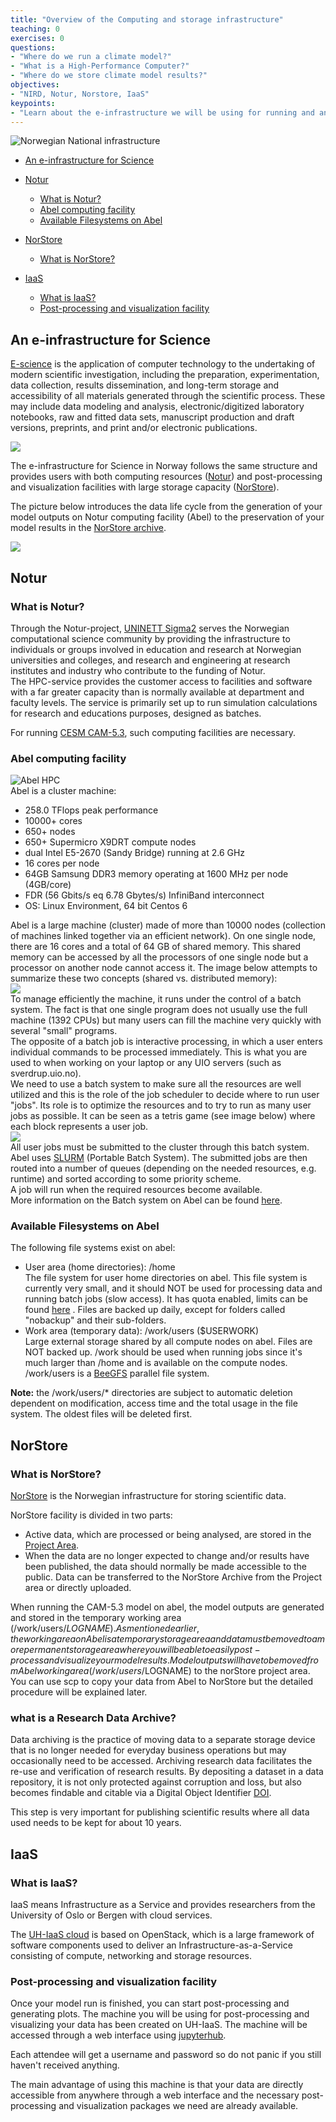```yaml
---
title: "Overview of the Computing and storage infrastructure"
teaching: 0
exercises: 0
questions:
- "Where do we run a climate model?"
- "What is a High-Performance Computer?"
- "Where do we store climate model results?"
objectives:
- "NIRD, Notur, Norstore, IaaS"
keypoints:
- "Learn about the e-infrastructure we will be using for running and analyzing the model"
---
```


<img src="../fig/notur_norstore.jpg" alt="Norwegian National infrastructure">  

*   [An e-infrastructure for Science](#an-e-infrastructure-for-science)
*   [Notur](#notur)
	*   [What is Notur?](#what-is-notur)
	*   [Abel computing facility](#abel-computing-facility)
	*   [Available Filesystems on Abel](#available-filesystems-on-abel)
*   [NorStore](#norstore)
	*   [What is NorStore?](#what-is-norstore)
	
*   [IaaS](#iaas)
	*   [What is IaaS?](#what-is-iaas)
	*   [Post-processing and visualization facility](#post-processing-and-visualization-facility)

## An e-infrastructure for Science

[E-science](https://en.wikipedia.org/wiki/E-Science) is the application of computer technology to the 
undertaking of modern scientific investigation, including the preparation, experimentation, data collection, 
results dissemination, and long-term storage and accessibility of all materials generated through the scientific
 process. These may include data modeling and analysis, electronic/digitized laboratory notebooks, raw and 
 fitted data sets, manuscript production and draft versions, preprints, and print and/or electronic publications.  

[![](../fig/e-science.png)](https://www.kth.se/en/forskning/forskningsplattformar/ict/forskning/e-vetenskap-1.323973)  

The e-infrastructure for Science in Norway follows the same structure and provides users with both computing 
resources ([Notur](#notur)) and post-processing and visualization facilities with large storage capacity 
([NorStore](#norstore)).  

The picture below introduces the data life cycle from the generation of your model outputs on Notur computing facility (Abel) to the preservation of your model results in the [NorStore archive](https://archive.norstore.no/).  

![](../fig/lifecycle.png)  

## Notur

### What is Notur?

Through the Notur-project, [UNINETT Sigma2](https://www.sigma2.no/) serves the Norwegian computational science community by providing the infrastructure to individuals or groups involved in education and research at Norwegian universities and colleges, and research and engineering at research institutes and industry who contribute to the funding of Notur.  
The HPC-service provides the customer access to facilities and software with a far greater capacity than is normally available at department and faculty levels. The service is primarily set up to run simulation calculations for research and educations purposes, designed as batches.  

For running [CESM CAM-5.3](http://www.cesm.ucar.edu/), such computing facilities are necessary.  

### Abel computing facility

![Abel HPC](../fig/130px-Abel_small.jpg)  
Abel is a cluster machine:

*   258.0 TFlops peak performance
*   10000+ cores
*   650+ nodes
*   650+ Supermicro X9DRT compute nodes
*   dual Intel E5-2670 (Sandy Bridge) running at 2.6 GHz
*   16 cores per node
*   64GB Samsung DDR3 memory operating at 1600 MHz per node (4GB/core)
*   FDR (56 Gbits/s eq 6.78 Gbytes/s) InfiniBand interconnect
*   OS: Linux Environment, 64 bit Centos 6

Abel is a large machine (cluster) made of more than 10000 nodes (collection of machines linked together via an efficient network). On one single node, there are 16 cores and a total of 64 GB of shared memory. This shared memory can be accessed by all the processors of one single node but a processor on another node cannot access it. The image below attempts to summarize these two concepts (shared vs. distributed memory):  
![](../fig/shared_distributedRAM.png)  
To manage efficiently the machine, it runs under the control of a batch system. The fact is that one single program does not usually use the full machine (1392 CPUs) but many users can fill the machine very quickly with several "small" programs.  
The opposite of a batch job is interactive processing, in which a user enters individual commands to be processed immediately. This is what you are used to when working on your laptop or any UIO servers (such as sverdrup.uio.no).  
We need to use a batch system to make sure all the resources are well utilized and this is the role of the job scheduler to decide where to run user "jobs". Its role is to optimize the resources and to try to run as many user jobs as possible. It can be seen as a tetris game (see image below) where each block represents a user job.  
![](../fig/tetris.png)  
All user jobs must be submitted to the cluster through this batch system. Abel uses [SLURM](https://en.wikipedia.org/wiki/Slurm_Workload_Manager) (Portable Batch System). The submitted jobs are then routed into a number of queues (depending on the needed resources, e.g. runtime) and sorted according to some priority scheme.  
A job will run when the required resources become available.  
More information on the Batch system on Abel can be found [here](http://www.uio.no/english/services/it/research/hpc/abel/help/user-guide/queue-system.html).  

### Available Filesystems on Abel

The following file systems exist on abel:

*   User area (home directories): /home  
    The file system for user home directories on abel. This file system is currently very small, and it should NOT be used for processing data and running batch jobs (slow access). It has quota enabled, limits can be found [here](http://www.uio.no/english/services/it/research/hpc/abel/help/user-guide/data.html) . Files are backed up daily, except for folders called "nobackup" and their sub-folders.
*   Work area (temporary data): /work/users ($USERWORK)  
    Large external storage shared by all compute nodes on abel. Files are NOT backed up. /work should be used when running jobs since it's much larger than /home and is available on the compute nodes. /work/users is a [BeeGFS](https://en.wikipedia.org/wiki/BeeGFS) parallel file system.

**Note:** the /work/users/* directories are subject to automatic deletion dependent on modification, access time and the total usage in the file system. The oldest files will be deleted first.  

## NorStore

### What is NorStore?

[NorStore](https://www.sigma2.no/node/8) is the Norwegian infrastructure for storing scientific data.  

NorStore facility is divided in two parts:

*   Active data, which are processed or being analysed, are stored in the [Project Area](https://www.sigma2.no/content/project-data-storage).
*   When the data are no longer expected to change and/or results have been published, the data should normally be made accessible to the public. Data can be transferred to the NorStore Archive from the Project area or directly uploaded.

When running the CAM-5.3 model on abel, the model outputs are generated and stored in the temporary working area (/work/users/$LOGNAME). As mentioned earlier, the working area on Abel is a temporary storage area and data must be moved to a more permanent storage area where you will be able to easily post-process and visualize your model results.  
Model outputs will have to be moved from Abel working area (/work/users/$LOGNAME) to the norStore project area. You can use scp to copy your data from Abel to NorStore but the detailed procedure will be explained later.  

### what is a Research Data Archive?

Data archiving is the practice of moving data to a separate storage device that is no longer needed for everyday business operations but
may occasionally need to be accessed. 
Archiving research data facilitates the re-use and verification of research results. 
By depositing a dataset in a data repository, it is not only protected against corruption and loss, 
but also becomes findable and citable via a Digital Object Identifier [DOI](https://www.doi.org/).

This step is very important for publishing scientific results where all data used needs to be kept for about 10 years.

## IaaS

### What is IaaS?

IaaS means Infrastructure as a Service and provides researchers from the University of Oslo or Bergen 
with cloud services.

The [UH-IaaS cloud](http://docs.uh-iaas.no/en/latest/index.html) is based on OpenStack, which is a large framework of software components used to deliver an 
Infrastructure-as-a-Service consisting of compute, networking and storage resources.

### Post-processing and visualization facility

Once your model run is finished, you can start post-processing and generating plots. 
The machine you will be using for post-processing and visualizing your data has been created on UH-IaaS. The machine
will be accessed through a web interface using [jupyterhub](https://jupyter.org/hub).
 
Each attendee will get a username and password so do not panic if you still haven't received anything.
 
The main advantage of using this machine is that your data are directly accessible from anywhere through a web 
interface and the necessary post-processing and visualization packages we need are already available. 


